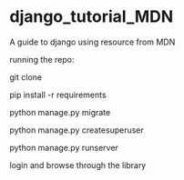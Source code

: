 # django_tutorial_MDN

A guide to django using resource from MDN

running the repo:

git clone

pip install -r requirements

python manage.py migrate

python manage.py createsuperuser

python manage.py runserver

login and browse through the library

